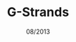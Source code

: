 ---
title: G-Strands
authors: D.D. Holm, R.I. Ivanov and <strong>J.R. Percival</strong>
journal: Journal of Nonlinear Science
paper-url: http://dx.doi.org/10.1007/s00332-012-9135-4
date: 08/2013
---